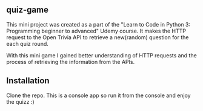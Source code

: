 ## quiz-game
This mini project was created as a part of the "Learn to Code in Python 3: Programming beginner to advanced" Udemy course. 
It makes the HTTP request to the Open Trivia API to retrieve a new(random) question for the each quiz round.

With this mini game I gained better understanding of HTTP requests and the process of retrieving the information from the APIs.

## Installation
Clone the repo. This is a console app so run it from the console and enjoy the quizz :)
